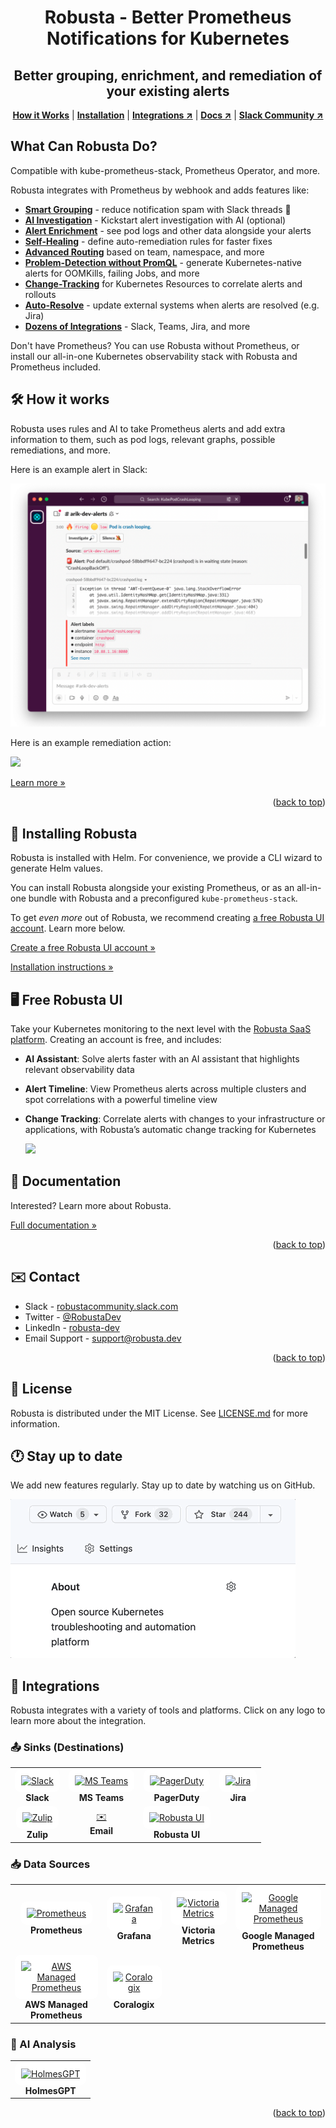 <div id="top"></div>

<div align="center">
  <h1 align="center">Robusta - Better Prometheus Notifications for Kubernetes</h1>
  <h2 align="center">Better grouping, enrichment, and remediation of your existing alerts</h2>
  <p align="center">
    <a href="#%EF%B8%8F-how-it-works"><strong>How it Works</strong></a> |
    <a href="#-installing-robusta"><strong>Installation</strong></a> |
    <a href="https://docs.robusta.dev/master/configuration/index.html"><strong>Integrations ↗</strong></a> |
    <a href="https://docs.robusta.dev/master/index.html"><strong>Docs ↗</strong></a> |
    <a href="https://bit.ly/robusta-slack"><strong>Slack Community ↗</strong></a>
  </p>
</div>

## What Can Robusta Do?

Compatible with kube-prometheus-stack, Prometheus Operator, and more.

Robusta integrates with Prometheus by webhook and adds features like:

* [**Smart Grouping**](https://docs.robusta.dev/master/configuration/notification-grouping.html) - reduce notification spam with Slack threads 🧵
* [**AI Investigation**](https://docs.robusta.dev/master/configuration/holmesgpt/index.html#ai-analysis) -  Kickstart alert investigation with AI (optional)
* [**Alert Enrichment**](https://docs.robusta.dev/master/how-it-works/index.html#automatically-investigate-a-prometheus-alert) - see pod logs and other data alongside your alerts
* [**Self-Healing**](https://docs.robusta.dev/master/tutorials/alert-remediation.html#remediate-prometheus-alerts) - define auto-remediation rules for faster fixes
* [**Advanced Routing**](https://docs.robusta.dev/master/notification-routing/configuring-sinks.html) based on team, namespace, and more
* [**Problem-Detection without PromQL**](https://docs.robusta.dev/master/playbook-reference/triggers/index.html#triggers-reference) - generate Kubernetes-native alerts for OOMKills, failing Jobs, and more
* [**Change-Tracking**](https://docs.robusta.dev/master/tutorials/playbook-track-changes.html#track-kubernetes-changes) for Kubernetes Resources to correlate alerts and rollouts
* [**Auto-Resolve**](https://docs.robusta.dev/master/configuration/sinks/jira.html#jira) - update external systems when alerts are resolved (e.g. Jira)
* [**Dozens of Integrations**](https://docs.robusta.dev/master/configuration/index.html#integrations-overview) - Slack, Teams, Jira, and more

Don't have Prometheus? You can use Robusta without Prometheus, or install our all-in-one Kubernetes observability stack with Robusta and Prometheus included.

## 🛠️ How it works

Robusta uses rules and AI to take Prometheus alerts and add extra information to them, such as pod logs, relevant graphs, possible remediations, and more.

Here is an example alert in Slack:

![](./docs/images/crash-report.png)

Here is an example remediation action:

![](./docs/images/alert_on_hpa_reached_limit1.png)

[Learn more »](https://docs.robusta.dev/master/how-it-works/index.html)

<p align="right">(<a href="#top">back to top</a>)</p>

## 📒 Installing Robusta

Robusta is installed with Helm. For convenience, we provide a CLI wizard to generate Helm values.

You can install Robusta alongside your existing Prometheus, or as an all-in-one bundle with Robusta and a preconfigured `kube-prometheus-stack`.

To get *even more* out of Robusta, we recommend creating [a free Robusta UI account](#-free-robusta-ui). Learn more below.

[Create a free Robusta UI account »](https://platform.robusta.dev/signup?utm_source=github&utm_medium=robusta-readme&utm_content=installing_robusta_section)

[Installation instructions »](https://docs.robusta.dev/master/setup-robusta/installation/index.html)

<!-- <p align="right">(<a href="#top">back to top</a>)</p> -->

## 🖥 Free Robusta UI
Take your Kubernetes monitoring to the next level with the [Robusta SaaS platform](https://platform.robusta.dev/signup?utm_source=github&utm_medium=robusta-readme&utm_content=free_robusta_ui_section). Creating an account is free, and includes:

- **AI Assistant**: Solve alerts faster with an AI assistant that highlights relevant observability data
- **Alert Timeline**: View Prometheus alerts across multiple clusters and spot correlations with a powerful timeline view
- **Change Tracking**: Correlate alerts with changes to your infrastructure or applications, with Robusta’s automatic change tracking for Kubernetes

  <a href="https://www.loom.com/share/89c7e098d9494d79895738e0b06091f0">
      <img src="https://cdn.loom.com/sessions/thumbnails/89c7e098d9494d79895738e0b06091f0-f508768968f50b46-full-play.gif">
  </a>

## 📝 Documentation
Interested? Learn more about Robusta.

[Full documentation »](https://docs.robusta.dev/master/index.html)
<p align="right">(<a href="#top">back to top</a>)</p>

## ✉️ Contact

* Slack - [robustacommunity.slack.com](https://bit.ly/robusta-slack)
* Twitter - [@RobustaDev](https://twitter.com/RobustaDev)
* LinkedIn - [robusta-dev](https://www.linkedin.com/company/robusta-dev/)
* Email Support - [support@robusta.dev ](mailto:support@robusta.dev )

<p align="right">(<a href="#top">back to top</a>)</p>

## 📑 License
Robusta is distributed under the MIT License. See [LICENSE.md](https://github.com/robusta-dev/robusta/blob/master/LICENSE) for more information.

## 🕐 Stay up to date
We add new features regularly. Stay up to date by watching us on GitHub.

![](./docs/images/star-repo.gif)


## 🔗 Integrations

Robusta integrates with a variety of tools and platforms. Click on any logo to learn more about the integration.

### 📤 Sinks (Destinations)

<table>
  <tr>
    <td align="center">
      <a href="https://docs.robusta.dev/master/configuration/sinks/slack.html">
        <img src="https://upload.wikimedia.org/wikipedia/commons/d/d5/Slack_icon_2019.svg" alt="Slack" style="background:white; padding:10px; border-radius:10px;" width="80">
      </a>
      <br><strong>Slack</strong>
    </td>
    <td align="center">
      <a href="https://docs.robusta.dev/master/configuration/sinks/teams.html">
        <img src="https://upload.wikimedia.org/wikipedia/commons/4/44/Microsoft_logo.svg" alt="MS Teams" style="background:white; padding:10px; border-radius:10px;" width="80">
      </a>
      <br><strong>MS Teams</strong>
    </td>
    <td align="center">
      <a href="https://docs.robusta.dev/master/configuration/sinks/pagerduty.html">
        <img src="https://upload.wikimedia.org/wikipedia/commons/6/6e/PagerDuty_logo.svg" alt="PagerDuty" style="background:white; padding:10px; border-radius:10px;" width="80">
      </a>
      <br><strong>PagerDuty</strong>
    </td>
    <td align="center">
      <a href="https://docs.robusta.dev/master/configuration/sinks/jira.html">
        <img src="https://upload.wikimedia.org/wikipedia/en/8/8e/Jira_%28Software%29_logo.svg" alt="Jira" style="background:white; padding:10px; border-radius:10px;" width="80">
      </a>
      <br><strong>Jira</strong>
    </td>
  </tr>
  <tr>
    <td align="center">
      <a href="https://docs.robusta.dev/master/configuration/sinks/zulip.html">
        <img src="https://upload.wikimedia.org/wikipedia/commons/6/6f/Zulip_logo.svg" alt="Zulip" style="background:white; padding:10px; border-radius:10px;" width="80">
      </a>
      <br><strong>Zulip</strong>
    </td>
    <td align="center">
      <a href="https://docs.robusta.dev/master/configuration/sinks/email.html">
        ✉️
      </a>
      <br><strong>Email</strong>
    </td>
    <td align="center">
      <a href="https://docs.robusta.dev/master/configuration/sinks/robusta-ui.html">
        <img src="https://docs.robusta.dev/master/_static/faviconNew.svg" alt="Robusta UI" style="background:white; padding:10px; border-radius:10px;" width="80">
      </a>
      <br><strong>Robusta UI</strong>
    </td>
  </tr>
</table>

### 📥 Data Sources

<table>
  <tr>
    <td align="center">
      <a href="https://docs.robusta.dev/master/configuration/data-sources/prometheus.html">
        <img src="https://upload.wikimedia.org/wikipedia/commons/3/38/Prometheus_Logo.svg" alt="Prometheus" style="background:white; padding:10px; border-radius:10px;" width="80">
      </a>
      <br><strong>Prometheus</strong>
    </td>
    <td align="center">
      <a href="https://docs.robusta.dev/master/configuration/data-sources/grafana.html">
        <img src="https://upload.wikimedia.org/wikipedia/commons/e/e9/Grafana_icon.svg" alt="Grafana" style="background:white; padding:10px; border-radius:10px;" width="80">
      </a>
      <br><strong>Grafana</strong>
    </td>
    <td align="center">
      <a href="https://docs.robusta.dev/master/configuration/data-sources/victoria-metrics.html">
        <img src="https://victoriametrics.com/assets/img/logo.svg" alt="Victoria Metrics" style="background:white; padding:10px; border-radius:10px;" width="80">
      </a>
      <br><strong>Victoria Metrics</strong>
    </td>
    <td align="center">
      <a href="https://docs.robusta.dev/master/configuration/data-sources/google-managed-prometheus.html">
        <img src="https://upload.wikimedia.org/wikipedia/commons/5/51/Google_Cloud_logo.svg" alt="Google Managed Prometheus" style="background:white; padding:10px; border-radius:10px;" width="80">
      </a>
      <br><strong>Google Managed Prometheus</strong>
    </td>
  </tr>
  <tr>
    <td align="center">
      <a href="https://docs.robusta.dev/master/configuration/data-sources/aws-managed-prometheus.html">
        <img src="https://upload.wikimedia.org/wikipedia/commons/9/93/Amazon_Web_Services_Logo.svg" alt="AWS Managed Prometheus" style="background:white; padding:10px; border-radius:10px;" width="80">
      </a>
      <br><strong>AWS Managed Prometheus</strong>
    </td>
    <td align="center">
      <a href="https://docs.robusta.dev/master/configuration/data-sources/coralogix.html">
        <img src="https://coralogix.com/wp-content/uploads/2020/01/coralogix-logo.svg" alt="Coralogix" style="background:white; padding:10px; border-radius:10px;" width="80">
      </a>
      <br><strong>Coralogix</strong>
    </td>
  </tr>
</table>

### 🧠 AI Analysis

<table>
  <tr>
    <td align="center">
      <a href="https://docs.robusta.dev/master/configuration/holmesgpt/index.html">
        <img src="https://upload.wikimedia.org/wikipedia/commons/4/4f/Robot_icon.svg" alt="HolmesGPT" style="background:white; padding:10px; border-radius:10px;" width="80">
      </a>
      <br><strong>HolmesGPT</strong>
    </td>
  </tr>
</table>

<p align="right">(<a href="#top">back to top</a>)</p>